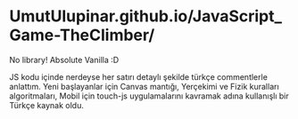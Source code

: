 # UmutUlupinar.github.io/JavaScript_Game-TheClimber/




No library! Absolute Vanilla :D 

JS kodu içinde nerdeyse her satırı detaylı şekilde türkçe commentlerle anlattım.
Yeni başlayanlar için Canvas mantığı, Yerçekimi ve Fizik kuralları algoritmaları,
Mobil için touch-js uygulamalarını kavramak adına kullanışlı bir Türkçe kaynak oldu. 
